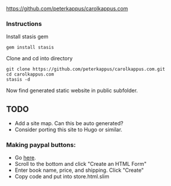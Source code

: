 https://github.com/peterkappus/carolkappus.com

### Instructions

Install stasis gem

	gem install stasis

Clone and cd into directory

	git clone https://github.com/peterkappus/carolkappus.com.git
	cd carolkappus.com
	stasis -d

Now find generated static website in public subfolder.

## TODO

- Add a site map. Can this be auto generated?
- Consider porting this site to Hugo or similar.

### Making paypal buttons:
- Go [here](https://www.paypal.com/webapps/mpp/get-started/buy-now-button).
- Scroll to the bottom and click "Create an HTML Form"
- Enter book name, price, and shipping. Click "Create"
- Copy code and put into store.html.slim
